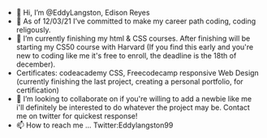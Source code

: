 - 👋 Hi, I’m @EddyLangston, Edison Reyes
- 👀  As of 12/03/21 I’ve committed to make my career path coding, coding religously.
- 🌱 I’m currently finishing my html & CSS courses. After finishing will be starting my CS50 course with Harvard (If you find this early and you're new to coding like me it's free to enroll, the deadline is the 18th of december).
- Certificates: codeacademy CSS, Freecodecamp responsive Web Design
(currently finishing the last project, creating a personal portfolio, for certification)
- 💞️ I’m looking to collaborate on if you're willing to add a newbie like me i'll definitely be interested
to do whatever the project may be. Contact me on twitter for quickest response!
- 📫 How to reach me ...
Twitter:Eddylangston99
<!---
EddyLangston/EddyLangston is a ✨ special ✨ repository because its `README.md` (this file) appears on your GitHub profile.
You can click the Preview link to take a look at your changes.
--->
